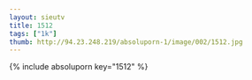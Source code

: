 ```yaml
--- 
layout: sieutv
title: 1512
tags: ["1k"]
thumb: http://94.23.248.219/absoluporn-1/image/002/1512.jpg
---
```

{% include absoluporn key="1512" %} 
